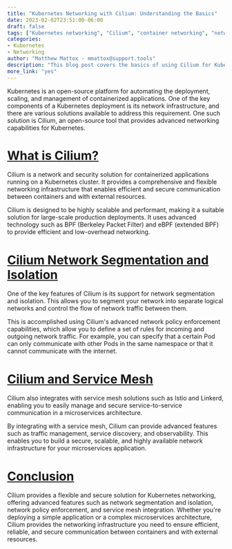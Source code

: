 ```yaml
---
title: "Kubernetes Networking with Cilium: Understanding the Basics"
date: 2023-02-02T23:51:00-06:00
draft: false
tags: ["Kubernetes networking", "Cilium", "container networking", "network security", "network segmentation", "network policy", "BPF", "service mesh", "network performance"]
categories:
- Kubernetes
- Networking
author: "Matthew Mattox - mmattox@support.tools"
description: "This blog post covers the basics of using Cilium for Kubernetes networking, exploring how this tool provides a flexible and secure networking solution for containerized applications through its advanced networking features, such as BPF, network policy enforcement, and service mesh integration."
more_link: "yes"
---
```


Kubernetes is an open-source platform for automating the deployment, scaling, and management of containerized applications. One of the key components of a Kubernetes deployment is its network infrastructure, and there are various solutions available to address this requirement. One such solution is Cilium, an open-source tool that provides advanced networking capabilities for Kubernetes.

<!--more-->
# [What is Cilium?](#what-is-cilium)
Cilium is a network and security solution for containerized applications running on a Kubernetes cluster. It provides a comprehensive and flexible networking infrastructure that enables efficient and secure communication between containers and with external resources.

Cilium is designed to be highly scalable and performant, making it a suitable solution for large-scale production deployments. It uses advanced technology such as BPF (Berkeley Packet Filter) and eBPF (extended BPF) to provide efficient and low-overhead networking.

# [Cilium Network Segmentation and Isolation](#cilium-network-segmentation-and-isolation)
One of the key features of Cilium is its support for network segmentation and isolation. This allows you to segment your network into separate logical networks and control the flow of network traffic between them.

This is accomplished using Cilium's advanced network policy enforcement capabilities, which allow you to define a set of rules for incoming and outgoing network traffic. For example, you can specify that a certain Pod can only communicate with other Pods in the same namespace or that it cannot communicate with the internet.

# [Cilium and Service Mesh](#cilium-and-service-mesh)
Cilium also integrates with service mesh solutions such as Istio and Linkerd, enabling you to easily manage and secure service-to-service communication in a microservices architecture.

By integrating with a service mesh, Cilium can provide advanced features such as traffic management, service discovery, and observability. This enables you to build a secure, scalable, and highly available network infrastructure for your microservices application.

# [Conclusion](#conclusion)
Cilium provides a flexible and secure solution for Kubernetes networking, offering advanced features such as network segmentation and isolation, network policy enforcement, and service mesh integration. Whether you're deploying a simple application or a complex microservices architecture, Cilium provides the networking infrastructure you need to ensure efficient, reliable, and secure communication between containers and with external resources.